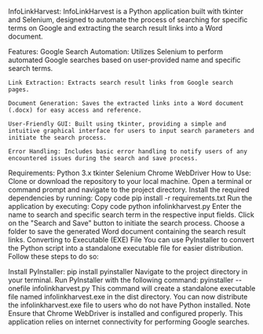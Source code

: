 InfoLinkHarvest:
InfoLinkHarvest is a Python application built with tkinter and Selenium, designed to automate the process of searching for specific terms on Google and extracting the search result links into a Word document.

Features:
    Google Search Automation: Utilizes Selenium to perform automated Google searches based on user-provided name and specific search terms.

    Link Extraction: Extracts search result links from Google search pages.

    Document Generation: Saves the extracted links into a Word document (.docx) for easy access and reference.

    User-Friendly GUI: Built using tkinter, providing a simple and intuitive graphical interface for users to input search parameters and initiate the search process.

    Error Handling: Includes basic error handling to notify users of any encountered issues during the search and save process.
Requirements:
    Python 3.x
    tkinter
    Selenium
    Chrome WebDriver
How to Use:
    Clone or download the repository to your local machine.
    Open a terminal or command prompt and navigate to the project directory.
    Install the required dependencies by running:
    Copy code
    pip install -r requirements.txt
    Run the application by executing:
    Copy code
python infolinkharvest.py
Enter the name to search and specific search term in the respective input fields.
Click on the "Search and Save" button to initiate the search process.
Choose a folder to save the generated Word document containing the search result links.
Converting to Executable (EXE) File
You can use PyInstaller to convert the Python script into a standalone executable file for easier distribution. Follow these steps to do so:

Install PyInstaller:
    pip install pyinstaller
Navigate to the project directory in your terminal.
Run PyInstaller with the following command:
    pyinstaller --onefile infolinkharvest.py
This command will create a standalone executable file named infolinkharvest.exe in the dist directory.
You can now distribute the infolinkharvest.exe file to users who do not have Python installed.
Note
Ensure that Chrome WebDriver is installed and configured properly.
This application relies on internet connectivity for performing Google searches.